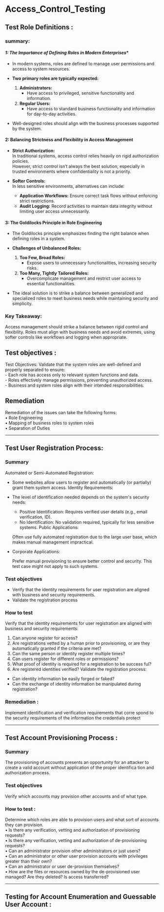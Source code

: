 # Access_Control_Testing
 ## Test Role Definitions :
   ### summary:

#### *1: The Importance of Defining Roles in Modern Enterprises**
- In modern systems, roles are defined to manage user permissions and access to system resources.  
- **Two primary roles are typically expected:**
  1. **Administrators:**  
     - Have access to privileged, sensitive functionality and information.  
  2. **Regular Users:**  
     - Have access to standard business functionality and information for day-to-day activities.  

- Well-designed roles should align with the business processes supported by the system.



#### **2: Balancing Strictness and Flexibility in Access Management**
- **Strict Authorization:**  
  In traditional systems, access control relies heavily on rigid authorization policies.  
  However, strict control isn’t always the best solution, especially in trusted environments where confidentiality is not a priority.

- **Softer Controls:**  
  In less sensitive environments, alternatives can include:  
  - **Application Workflows:** Ensure correct task flows without enforcing strict restrictions.  
  - **Audit Logging:** Record activities to maintain data integrity without limiting user access unnecessarily.



#### **3: The Goldilocks Principle in Role Engineering**
- The Goldilocks principle emphasizes finding the right balance when defining roles in a system.  
- **Challenges of Unbalanced Roles:**
  1. **Too Few, Broad Roles:**  
     - Expose users to unnecessary functionalities, increasing security risks.  
  2. **Too Many, Tightly Tailored Roles:**  
     - Overcomplicate management and restrict user access to essential functionalities.

- The ideal solution is to strike a balance between generalized and specialized roles to meet business needs while maintaining security and simplicity.



### Key Takeaway:
Access management should strike a balance between rigid control and flexibility. Roles must align with business needs and avoid extremes, using softer controls like workflows and logging when appropriate.

##  Test objectives :
  Test Objectives:
Validate that the system roles are well-defined and properly separated to ensure:</br>
      - Each role has access only to relevant system functions and data.</br>
      - Roles effectively manage permissions, preventing unauthorized access.</br>
      - Business and system roles align with their intended responsibilities.</br>

##  Remediation
 Remediation of the issues can take the following forms:</br>
 • Role Engineering</br>
 • Mapping of business roles to system roles</br>
 • Separation of Duties</br>

 ---
 ## Test User Registration Process:
 ### Summary
 Automated or Semi-Automated Registration:

  - Some websites allow users to register and automatically (or partially) grant them system access.
  Identity Requirements:

- The level of identification needed depends on the system's security needs:
    - Positive Identification: Requires verified user details (e.g., email verification, ID).
    - No Identification: No validation required, typically for less sensitive systems.
      Public Applications:

  Often use fully automated registration due to the large user base, which makes manual management impractical.
- Corporate Applications:

  Prefer manual provisioning to ensure better control and security.
  This test case might not apply to such systems.

 ###  Test objectives
 - Verify that the identity requirements for user registration are 
aligned with business and security requirements.
 - Validate the registration process
 ###  How to test
 Verify that the identity requirements for user registration are aligned 
with business and security requirements:
 1. Can anyone register for access?
 2. Are registrations vetted by a human prior to provisioning, or are 
they automatically granted if the criteria are met?
 3. Can the same person or identity register multiple times?
 4. Can users register for different roles or permissions?
 5. What proof of identity is required for a registration to be success
ful?
 6. Are registered identities verified?
 Validate the registration process:
 - Can identity information be easily forged or faked?
 - Can the exchange of identity information be manipulated during 
registration?
 ###  Remediation :
 Implement identification and verification requirements that corre
spond to the security requirements of the information the credentials 
protect

---
## Test Account Provisioning Process :
### Summary
 The provisioning of accounts presents an opportunity for an attacker 
to create a valid account without application of the proper identifica
tion and authorization process.
### Test objectives
 Verify which accounts may provision other accounts and of what type.
 ### How to test : </br>
 Determine which roles are able to provision users and what sort of 
accounts they can provision.</br>
 • Is there any verification, vetting and authorization of provisioning 
requests?</br>
• Is there any verification, vetting and authorization of de-provisioning 
requests?</br>
 • Can an administrator provision other administrators or just users?</br>
 • Can an administrator or other user provision accounts with privileges 
greater than their own?</br>
 • Can an administrator or user de-provision themselves?</br>
 • How are the files or resources owned by the de-provisioned user 
managed? Are they deleted? Is access transferred?</br>

---
##  Testing for Account Enumeration and Guessable User Account :


   
